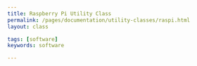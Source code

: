 ```yaml
---
title: Raspberry Pi Utility Class
permalink: /pages/documentation/utility-classes/raspi.html
layout: class

tags: [software]
keywords: software

---
```


